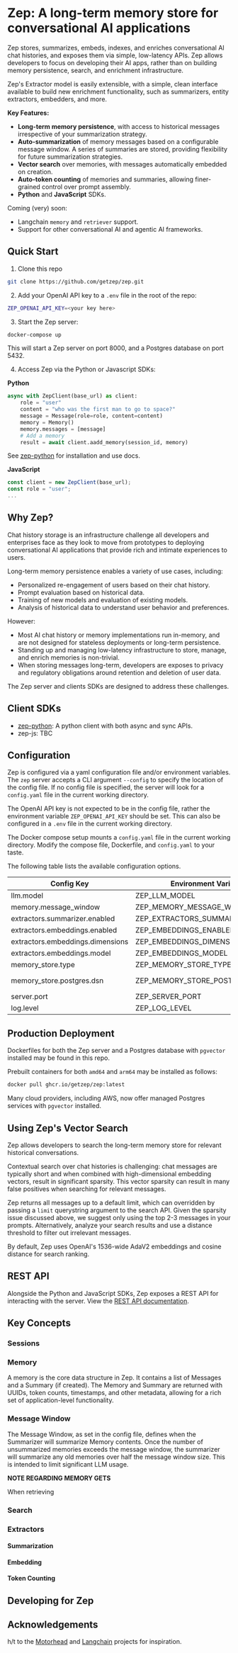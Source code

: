 # Zep: A long-term memory store for conversational AI applications
Zep stores, summarizes, embeds, indexes, and enriches conversational AI chat histories, and exposes them via simple, low-latency APIs. Zep allows developers to focus on developing their AI apps, rather than on building memory persistence, search, and enrichment infrastructure.

Zep's Extractor model is easily extensible, with a simple, clean interface available to build new enrichment functionality, such as summarizers, entity extractors, embedders, and more.

**Key Features:**
- **Long-term memory persistence**, with access to historical messages irrespective of your summarization strategy.
- **Auto-summarization** of memory messages based on a configurable message window. A series of summaries are stored, providing flexibility for future summarization strategies.
- **Vector search** over memories, with messages automatically embedded on creation. 
- **Auto-token counting** of memories and summaries, allowing finer-grained control over prompt assembly.
- **Python** and **JavaScript** SDKs.

Coming (very) soon:
- Langchain `memory` and `retriever` support.
- Support for other conversational AI and agentic AI frameworks.

## Quick Start
1. Clone this repo
```bash
git clone https://github.com/getzep/zep.git
```
2. Add your OpenAI API key to a `.env` file in the root of the repo:
```bash
ZEP_OPENAI_API_KEY=<your key here>
```
3. Start the Zep server:
```bash
docker-compose up
```
This will start a Zep server on port 8000, and a Postgres database on port 5432.

4. Access Zep via the Python or Javascript SDKs:

**Python**
```python
async with ZepClient(base_url) as client:
    role = "user"
    content = "who was the first man to go to space?"
    message = Message(role=role, content=content)
    memory = Memory()
    memory.messages = [message]
    # Add a memory
    result = await client.aadd_memory(session_id, memory)
```
See [zep-python](https://github.com/getzep/zep-python) for installation and use docs.

**JavaScript**
```typescript
const client = new ZepClient(base_url);
const role = "user";
...
```
## Why Zep?
Chat history storage is an infrastructure challenge all developers and enterprises face as they look to move from prototypes to deploying conversational AI applications that provide rich and intimate experiences to users.

Long-term memory persistence enables a variety of use cases, including:
- Personalized re-engagement of users based on their chat history.
- Prompt evaluation based on historical data.
- Training of new models and evaluation of existing models.
- Analysis of historical data to understand user behavior and preferences.

However:
- Most AI chat history or memory implementations run in-memory, and are not designed for stateless deployments or long-term persistence.
- Standing up and managing low-latency infrastructure to store, manage, and enrich memories is non-trivial.
- When storing messages long-term, developers are exposes to privacy and regulatory obligations around retention and deletion of user data.

The Zep server and clients SDKs are designed to address these challenges.

## Client SDKs
- [zep-python](https://github.com/getzep/zep-python): A python client with both async and sync APIs.
- zep-js: TBC

## Configuration
Zep is configured via a yaml configuration file and/or environment variables. The `zep` server accepts a CLI argument `--config` to specify the location of the config file. If no config file is specified, the server will look for a `config.yaml` file in the current working directory.

The OpenAI API key is not expected to be in the config file, rather the environment variable `ZEP_OPENAI_API_KEY` should be set. This can also be configured in a `.env` file in the current working directory.

The Docker compose setup mounts a `config.yaml` file in the current working directory. Modify the compose file, Dockerfile, and `config.yaml` to your taste.

The following table lists the available configuration options.

| Config Key                     | Environment Variable             | Default                                                      |
|--------------------------------|----------------------------------|--------------------------------------------------------------|
| llm.model                      | ZEP_LLM_MODEL                    | gpt-3.5-turbo                                                |
| memory.message_window          | ZEP_MEMORY_MESSAGE_WINDOW        | 12                                                           |
| extractors.summarizer.enabled  | ZEP_EXTRACTORS_SUMMARIZER_ENABLE | true                                                         |
| extractors.embeddings.enabled  | ZEP_EMBEDDINGS_ENABLED           | true                                                         |
| extractors.embeddings.dimensions | ZEP_EMBEDDINGS_DIMENSIONS       | 1536                                                         |
| extractors.embeddings.model    | ZEP_EMBEDDINGS_MODEL             | AdaEmbeddingV2                                               |
| memory_store.type              | ZEP_MEMORY_STORE_TYPE            | postgres                                                     |
| memory_store.postgres.dsn      | ZEP_MEMORY_STORE_POSTGRES_DSN    | postgres://postgres:postgres@localhost:5432/?sslmode=disable |
| server.port                    | ZEP_SERVER_PORT                  | 8000                                                         |
| log.level                      | ZEP_LOG_LEVEL                    | info                                                         |

## Production Deployment
Dockerfiles for both the Zep server and a Postgres database with `pgvector` installed may be found in this repo.

Prebuilt containers for both `amd64` and `arm64` may be installed as follows:
```bash
docker pull ghcr.io/getzep/zep:latest
```

Many cloud providers, including AWS, now offer managed Postgres services with `pgvector` installed.

## Using Zep's Vector Search
Zep allows developers to search the long-term memory store for relevant historical conversations.

Contextual search over chat histories is challenging: chat messages are typically short and when combined with high-dimensional embedding vectors, result in significant sparsity. This vector sparsity can result in many false positives when searching for relevant messages.

Zep returns all messages up to a default limit, which can overridden by passing a `limit` querystring argument to the search API. Given the sparsity issue discussed above, we suggest only using the top 2-3 messages in your prompts. Alternatively, analyze your search results and use a distance threshold to filter out irrelevant messages.

By default, Zep uses OpenAI's 1536-wide AdaV2 embeddings and cosine distance for search ranking.

## REST API

Alongside the Python and JavaScript SDKs, Zep exposes a REST API for interacting with the server. View the [REST API documentation](https://getzep.github.io/zep/api). 

## Key Concepts

### Sessions

### Memory
A memory is the core data structure in Zep. It contains a list of Messages and a Summary (if created). The Memory and Summary are returned with UUIDs, token counts, timestamps, and other metadata, allowing for a rich set of application-level functionality.

### Message Window
The Message Window, as set in the config file, defines when the Summarizer will summarize Memory contents. Once the number of unsummarized memories exceeds the message window, the summarizer will summarize any old memories over half the message window size. This is intended to limit significant LLM usage.

**NOTE REGARDING MEMORY GETS**

When retrieving 

### Search

### Extractors

#### Summarization
#### Embedding
#### Token Counting


## Developing for Zep

## Acknowledgements
h/t to the [Motorhead](https://github.com/getmetal/motorhead) and [Langchain](https://github.com/hwchase17/langchain) projects for inspiration.